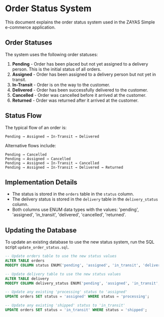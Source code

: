 # Order Status System

This document explains the order status system used in the ZAYAS Simple e-commerce application.

## Order Statuses

The system uses the following order statuses:

1. **Pending** - Order has been placed but not yet assigned to a delivery person. This is the initial status of all orders.
2. **Assigned** - Order has been assigned to a delivery person but not yet in transit.
3. **In-Transit** - Order is on the way to the customer.
4. **Delivered** - Order has been successfully delivered to the customer.
5. **Cancelled** - Order was cancelled before it arrived at the customer.
6. **Returned** - Order was returned after it arrived at the customer.

## Status Flow

The typical flow of an order is:

```
Pending → Assigned → In-Transit → Delivered
```

Alternative flows include:

```
Pending → Cancelled
Pending → Assigned → Cancelled
Pending → Assigned → In-Transit → Cancelled
Pending → Assigned → In-Transit → Delivered → Returned
```

## Implementation Details

- The status is stored in the `orders` table in the `status` column.
- The delivery status is stored in the `delivery` table in the `delivery_status` column.
- Both columns use ENUM data types with the values: 'pending', 'assigned', 'in_transit', 'delivered', 'cancelled', 'returned'.

## Updating the Database

To update an existing database to use the new status system, run the SQL script `update_order_status.sql`.

```sql
-- Update orders table to use the new status values
ALTER TABLE orders 
MODIFY COLUMN status ENUM('pending', 'assigned', 'in_transit', 'delivered', 'cancelled', 'returned') DEFAULT 'pending';

-- Update delivery table to use the new status values
ALTER TABLE delivery
MODIFY COLUMN delivery_status ENUM('pending', 'assigned', 'in_transit', 'delivered', 'cancelled', 'returned') DEFAULT 'pending';

-- Update any existing 'processing' status to 'assigned'
UPDATE orders SET status = 'assigned' WHERE status = 'processing';

-- Update any existing 'shipped' status to 'in_transit'
UPDATE orders SET status = 'in_transit' WHERE status = 'shipped';
```
